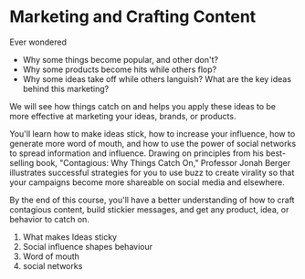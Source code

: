# Marketing and Crafting Content

Ever wondered 

- Why some things become popular, and other don't? 
- Why some products become hits while others flop?
- Why some ideas take off while others languish? What are the key ideas behind this marketing?

We will see how things catch on and helps you apply these ideas to be more effective at marketing your ideas, brands, or products. 

You'll learn how to make ideas stick, how to increase your influence, how to generate more word of mouth, and how to use the power of social networks to spread information and influence. 
Drawing on principles from his best-selling book, "Contagious: Why Things Catch On," Professor Jonah Berger illustrates successful strategies for you to use buzz to create virality so that your campaigns become more shareable on social media and elsewhere. 

By the end of this course, you'll have a better understanding of how to craft contagious content, build stickier messages, and get  any product, idea, or behavior to catch on.



1. What makes Ideas sticky
2. Social influence shapes behaviour
3. Word of mouth
4. social networks
